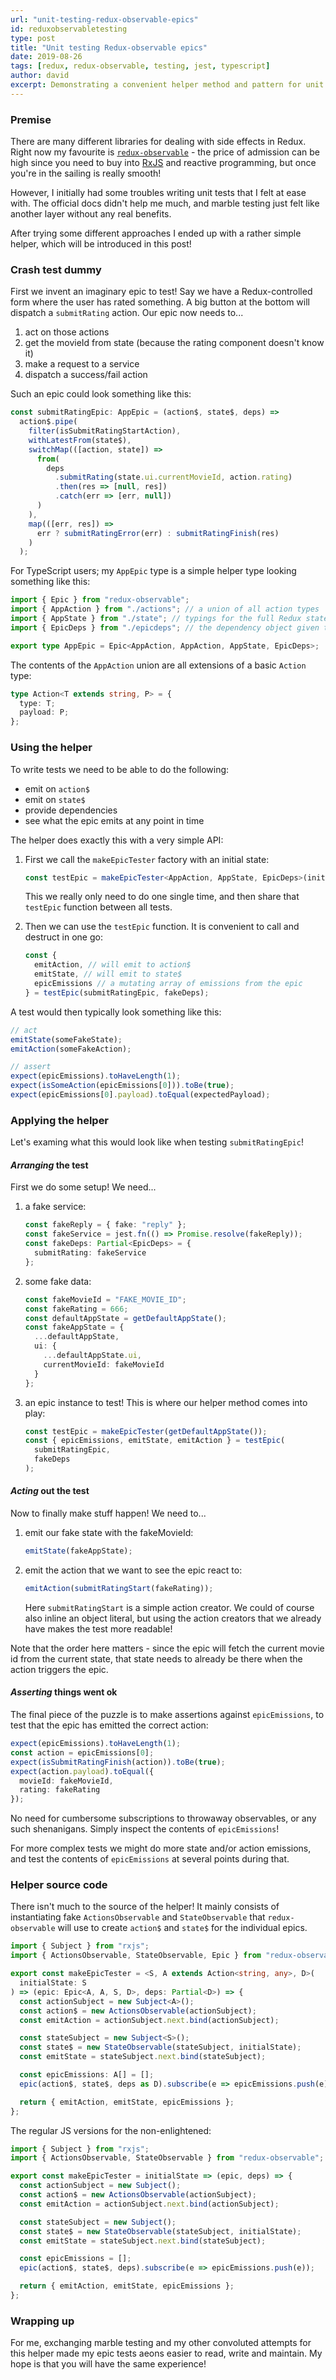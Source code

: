 ```yaml
---
url: "unit-testing-redux-observable-epics"
id: reduxobservabletesting
type: post
title: "Unit testing Redux-observable epics"
date: 2019-08-26
tags: [redux, redux-observable, testing, jest, typescript]
author: david
excerpt: Demonstrating a convenient helper method and pattern for unit testing Redux observable epics
---
```


### Premise

There are many different libraries for dealing with side effects in Redux. Right now my favourite is [`redux-observable`](https://redux-observable.js.org/) - the price of admission can be high since you need to buy into [RxJS](https://rxjs.dev/) and reactive programming, but once you're in the sailing is really smooth!

However, I initially had some troubles writing unit tests that I felt at ease with. The official docs didn't help me much, and marble testing just felt like another layer without any real benefits.

After trying some different approaches I ended up with a rather simple helper, which will be introduced in this post!

### Crash test dummy

First we invent an imaginary epic to test! Say we have a Redux-controlled form where the user has rated something. A big button at the bottom will dispatch a `submitRating` action. Our epic now needs to...

1. act on those actions
1. get the movieId from state (because the rating component doesn't know it)
1. make a request to a service
1. dispatch a success/fail action

Such an epic could look something like this:

```typescript
const submitRatingEpic: AppEpic = (action$, state$, deps) =>
  action$.pipe(
    filter(isSubmitRatingStartAction),
    withLatestFrom(state$),
    switchMap(([action, state]) =>
      from(
        deps
          .submitRating(state.ui.currentMovieId, action.rating)
          .then(res => [null, res])
          .catch(err => [err, null])
      )
    ),
    map(([err, res]) =>
      err ? submitRatingError(err) : submitRatingFinish(res)
    )
  );
```

For TypeScript users; my `AppEpic` type is a simple helper type looking something like this:

```typescript
import { Epic } from "redux-observable";
import { AppAction } from "./actions"; // a union of all action types
import { AppState } from "./state"; // typings for the full Redux state in my app
import { EpicDeps } from "./epicdeps"; // the dependency object given to all epics

export type AppEpic = Epic<AppAction, AppAction, AppState, EpicDeps>;
```

The contents of the `AppAction` union are all extensions of a basic `Action` type:

```typescript
type Action<T extends string, P> = {
  type: T;
  payload: P;
};
```

### Using the helper

To write tests we need to be able to do the following:

- emit on `action$`
- emit on `state$`
- provide dependencies
- see what the epic emits at any point in time

The helper does exactly this with a very simple API:

1. First we call the `makeEpicTester` factory with an initial state:

   ```typescript
   const testEpic = makeEpicTester<AppAction, AppState, EpicDeps>(initialState);
   ```

   This we really only need to do one single time, and then share that `testEpic` function between all tests.

1. Then we can use the `testEpic` function. It is convenient to call and destruct in one go:

   ```typescript
   const {
     emitAction, // will emit to action$
     emitState, // will emit to state$
     epicEmissions // a mutating array of emissions from the epic
   } = testEpic(submitRatingEpic, fakeDeps);
   ```

A test would then typically look something like this:

```typescript
// act
emitState(someFakeState);
emitAction(someFakeAction);

// assert
expect(epicEmissions).toHaveLength(1);
expect(isSomeAction(epicEmissions[0])).toBe(true);
expect(epicEmissions[0].payload).toEqual(expectedPayload);
```

### Applying the helper

Let's examing what this would look like when testing `submitRatingEpic`!

#### _Arranging_ the test

First we do some setup! We need...

1. a fake service:

   ```typescript
   const fakeReply = { fake: "reply" };
   const fakeService = jest.fn(() => Promise.resolve(fakeReply));
   const fakeDeps: Partial<EpicDeps> = {
     submitRating: fakeService
   };
   ```

1. some fake data:

   ```typescript
   const fakeMovieId = "FAKE_MOVIE_ID";
   const fakeRating = 666;
   const defaultAppState = getDefaultAppState();
   const fakeAppState = {
     ...defaultAppState,
     ui: {
       ...defaultAppState.ui,
       currentMovieId: fakeMovieId
     }
   };
   ```

1. an epic instance to test! This is where our helper method comes into play:

   ```typescript
   const testEpic = makeEpicTester(getDefaultAppState());
   const { epicEmissions, emitState, emitAction } = testEpic(
     submitRatingEpic,
     fakeDeps
   );
   ```

#### _Acting_ out the test

Now to finally make stuff happen! We need to...

1. emit our fake state with the fakeMovieId:

   ```typescript
   emitState(fakeAppState);
   ```

1. emit the action that we want to see the epic react to:

   ```typescript
   emitAction(submitRatingStart(fakeRating));
   ```

   Here `submitRatingStart` is a simple action creator. We could of course also inline an object literal, but using the action creators that we already have makes the test more readable!

Note that the order here matters - since the epic will fetch the current movie id from the current state, that state needs to already be there when the action triggers the epic.

#### _Asserting_ things went ok

The final piece of the puzzle is to make assertions against `epicEmissions`, to test that the epic has emitted the correct action:

```typescript
expect(epicEmissions).toHaveLength(1);
const action = epicEmissions[0];
expect(isSubmitRatingFinish(action)).toBe(true);
expect(action.payload).toEqual({
  movieId: fakeMovieId,
  rating: fakeRating
});
```

No need for cumbersome subscriptions to throwaway observables, or any such shenanigans. Simply inspect the contents of `epicEmissions`!

For more complex tests we might do more state and/or action emissions, and test the contents of `epicEmissions` at several points during that.

### Helper source code

There isn't much to the source of the helper! It mainly consists of instantiating fake `ActionsObservable` and `StateObservable` that `redux-observable` will use to create `action$` and `state$` for the individual epics.

```typescript
import { Subject } from "rxjs";
import { ActionsObservable, StateObservable, Epic } from "redux-observable";

export const makeEpicTester = <S, A extends Action<string, any>, D>(
  initialState: S
) => (epic: Epic<A, A, S, D>, deps: Partial<D>) => {
  const actionSubject = new Subject<A>();
  const action$ = new ActionsObservable(actionSubject);
  const emitAction = actionSubject.next.bind(actionSubject);

  const stateSubject = new Subject<S>();
  const state$ = new StateObservable(stateSubject, initialState);
  const emitState = stateSubject.next.bind(stateSubject);

  const epicEmissions: A[] = [];
  epic(action$, state$, deps as D).subscribe(e => epicEmissions.push(e));

  return { emitAction, emitState, epicEmissions };
};
```

The regular JS versions for the non-enlightened:

```javascript
import { Subject } from "rxjs";
import { ActionsObservable, StateObservable } from "redux-observable";

export const makeEpicTester = initialState => (epic, deps) => {
  const actionSubject = new Subject();
  const action$ = new ActionsObservable(actionSubject);
  const emitAction = actionSubject.next.bind(actionSubject);

  const stateSubject = new Subject();
  const state$ = new StateObservable(stateSubject, initialState);
  const emitState = stateSubject.next.bind(stateSubject);

  const epicEmissions = [];
  epic(action$, state$, deps).subscribe(e => epicEmissions.push(e));

  return { emitAction, emitState, epicEmissions };
};
```

### Wrapping up

For me, exchanging marble testing and my other convoluted attempts for this helper made my epic tests aeons easier to read, write and maintain. My hope is that you will have the same experience!
